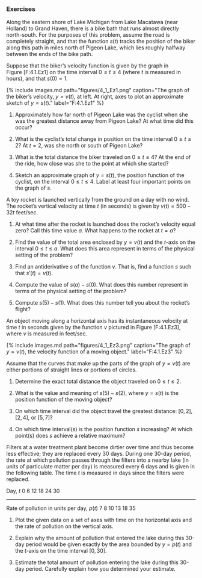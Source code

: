 ### Exercises

Along the eastern shore of Lake Michigan from Lake Macatawa (near
Holland) to Grand Haven, there is a bike bath that runs almost directly
north-south. For the purposes of this problem, assume the road is
completely straight, and that the function $s(t)$ tracks the position of
the biker along this path in miles north of Pigeon Lake, which lies
roughly halfway between the ends of the bike path.

Suppose that the biker’s velocity function is given by the graph in
Figure \[F:4.1.Ez1\] on the time interval $0 \le t \le 4$ (where $t$ is
measured in hours), and that $s(0) = 1$.

{% include images.md path="figures/4_1_Ez1.png" caption="The graph of the biker’s velocity, $y = v(t)$, at left. At right, axes to plot an approximate sketch of $y = s(t)$." label="F:4.1.Ez1" %}

1.  Approximately how far north of Pigeon Lake was the cyclist when she
    was the greatest distance away from Pigeon Lake? At what time did
    this occur?

2.  What is the cyclist’s total change in position on the time interval
    $0 \le t \le 2$? At $t = 2$, was she north or south of Pigeon Lake?

3.  What is the total distance the biker traveled on $0 \le t \le 4$? At
    the end of the ride, how close was she to the point at which she
    started?

4.  Sketch an approximate graph of $y = s(t)$, the position function of
    the cyclist, on the interval $0 \le t \le 4$. Label at least four
    important points on the graph of $s$.

A toy rocket is launched vertically from the ground on a day with no
wind. The rocket’s vertical velocity at time $t$ (in seconds) is given
by $v(t)= 500-32t$ feet/sec.

1.  At what time after the rocket is launched does the rocket’s velocity
    equal zero? Call this time value $a$. What happens to the rocket at
    $t = a$?

2.  Find the value of the total area enclosed by $y = v(t)$ and the
    $t$-axis on the interval $0 \le t \le a$. What does this area
    represent in terms of the physical setting of the problem?

3.  Find an antiderivative $s$ of the function $v$. That is, find a
    function $s$ such that $s'(t) = v(t)$.

4.  Compute the value of $s(a) - s(0)$. What does this number represent
    in terms of the physical setting of the problem?

5.  Compute $s(5) - s(1)$. What does this number tell you about the
    rocket’s flight?

An object moving along a horizontal axis has its instantaneous velocity
at time $t$ in seconds given by the function $v$ pictured in
Figure \[F:4.1.Ez3\], where $v$ is measured in feet/sec.

{% include images.md path="figures/4_1_Ez3.png" caption="The graph of $y = v(t)$, the velocity function of a moving object." label="F:4.1.Ez3" %}

Assume that the curves that make up the parts of the graph of $y=v(t)$
are either portions of straight lines or portions of circles.

1.  Determine the exact total distance the object traveled on
    $0 \le t \le 2$.

2.  What is the value and meaning of $s(5) - s(2)$, where $y = s(t)$ is
    the position function of the moving object?

3.  On which time interval did the object travel the greatest distance:
    $[0,2]$, $[2,4]$, or $[5,7]$?

4.  On which time interval(s) is the position function $s$ increasing?
    At which point(s) does $s$ achieve a relative maximum?

Filters at a water treatment plant become dirtier over time and thus
become less effective; they are replaced every 30 days. During one
30-day period, the rate at which pollution passes through the filters
into a nearby lake (in units of particulate matter per day) is measured
every 6 days and is given in the following table. The time $t$ is
measured in days since the filters were replaced.

  Day, $t$                                      0   6   12   18   24   30
  -------------------------------------------- --- --- ---- ---- ---- ----
  Rate of pollution in units per day, $p(t)$    7   8   10   13   18   35

1.  Plot the given data on a set of axes with time on the horizontal
    axis and the rate of pollution on the vertical axis.

2.  Explain why the amount of pollution that entered the lake during
    this 30-day period would be given exactly by the area bounded by
    $y = p(t)$ and the $t$-axis on the time interval $[0,30]$.

3.  Estimate the total amount of pollution entering the lake during this
    30-day period. Carefully explain how you determined your estimate.